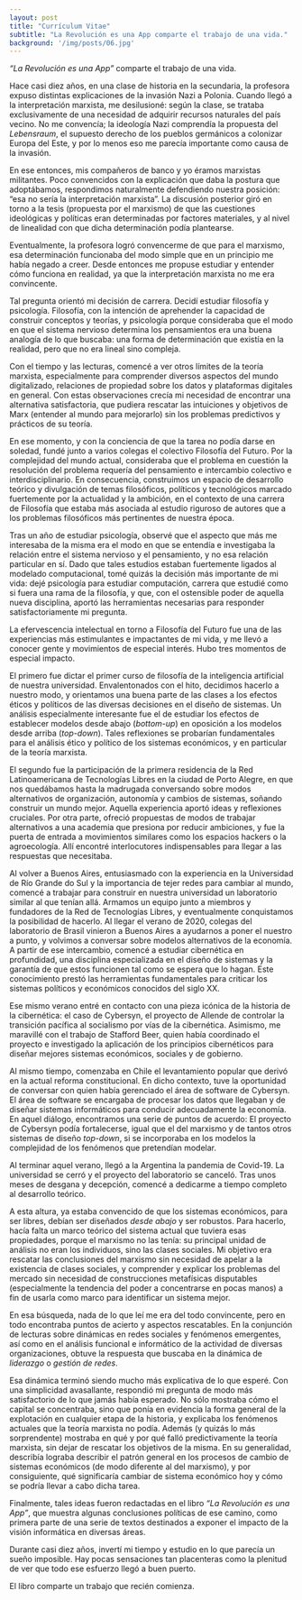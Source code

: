 ```yaml
---
layout: post
title: "Currículum Vitae"
subtitle: "La Revolución es una App comparte el trabajo de una vida."
background: '/img/posts/06.jpg'
---
```


*“La Revolución es una App”* comparte el trabajo de una vida.

Hace casi diez años, en una clase de historia en la secundaria, la profesora expuso distintas explicaciones de la invasión Nazi a Polonia. Cuando llegó a la interpretación marxista, me desilusioné: según la clase, se trataba exclusivamente de una necesidad de adquirir recursos naturales del país vecino. No me convencía; la ideología Nazi comprendía la propuesta del *Lebensraum*, el supuesto derecho de los pueblos germánicos a colonizar Europa del Este, y por lo menos eso me parecía importante como causa de la invasión.

En ese entonces, mis compañeros de banco y yo éramos marxistas militantes. Poco convencidos con la explicación que daba la postura que adoptábamos, respondimos naturalmente defendiendo nuestra posición: “esa no sería la interpretación marxista”. La discusión posterior giró en torno a la tesis (propuesta por el marxismo) de que las cuestiones ideológicas y políticas eran determinadas por factores materiales, y al nivel de linealidad con que dicha determinación podía plantearse. 

Eventualmente, la profesora logró convencerme de que para el marxismo, esa determinación funcionaba del modo simple que en un principio me había negado a creer. Desde entonces me propuse estudiar y entender cómo funciona en realidad, ya que la interpretación marxista no me era convincente.

Tal pregunta orientó mi decisión de carrera. Decidí estudiar filosofía y psicología. Filosofía, con la intención de aprehender la capacidad de construir conceptos y teorías, y psicología porque consideraba que el modo en que el sistema nervioso determina los pensamientos era una buena analogía de lo que buscaba: una forma de determinación que existía en la realidad, pero que no era lineal sino compleja.

Con el tiempo y las lecturas, comencé a ver otros límites de la teoría marxista, especialmente para comprender diversos aspectos del mundo digitalizado, relaciones de propiedad sobre los datos y plataformas digitales en general. Con estas observaciones crecía mi necesidad de encontrar una alternativa satisfactoria, que pudiera rescatar las intuiciones y objetivos de Marx (entender al mundo para mejorarlo) sin los problemas predictivos y prácticos de su teoría.

En ese momento, y con la conciencia de que la tarea no podía darse en soledad, fundé junto a varios colegas el colectivo Filosofía del Futuro. Por la complejidad del mundo actual, consideraba que el problema en cuestión la resolución del problema requería del pensamiento e intercambio colectivo e interdisciplinario. En consecuencia, construimos un espacio de desarrollo teórico y divulgación de temas filosóficos, políticos y tecnológicos marcado fuertemente por la actualidad y la ambición, en el contexto de una carrera de Filosofía que estaba más asociada al estudio riguroso de autores que a los problemas filosóficos más pertinentes de nuestra época. 

Tras un año de estudiar psicología, observé que el aspecto que más me interesaba de la misma era el modo en que se entendía e investigaba la relación entre el sistema nervioso y el pensamiento, y no esa relación particular en sí. Dado que tales estudios estaban fuertemente ligados al modelado computacional, tomé quizás la decisión más importante de mi vida: dejé psicología para estudiar computación, carrera que estudié como si fuera una rama de la filosofía, y que, con el ostensible poder de aquella nueva disciplina, aportó las herramientas necesarias para responder satisfactoriamente mi pregunta.

La efervescencia intelectual en torno a Filosofía del Futuro fue una de las experiencias más estimulantes e impactantes de mi vida, y me llevó a conocer gente y movimientos de especial interés. Hubo tres momentos de especial impacto. 

El primero fue dictar el primer curso de filosofía de la inteligencia artificial de nuestra universidad. Envalentonados con el hito, decidimos hacerlo a nuestro modo, y orientamos una buena parte de las clases a los efectos éticos y políticos de las diversas decisiones en el diseño de sistemas. Un análisis especialmente interesante fue el de estudiar los efectos de establecer modelos desde abajo (*bottom-up*) en oposición a los modelos desde arriba (*top-down*). Tales reflexiones se probarían fundamentales para el análisis ético y político de los sistemas económicos, y en particular de la teoría marxista. 

El segundo fue la participación de la primera residencia de la Red Latinoamericana de Tecnologías Libres en la ciudad de Porto Alegre, en que nos quedábamos hasta la madrugada conversando sobre modos alternativos de organización, autonomía y cambios de sistemas, soñando construir un mundo mejor. Aquella experiencia aportó ideas y reflexiones cruciales. Por otra parte, ofreció propuestas de modos de trabajar alternativos a una academia que presiona por reducir ambiciones, y fue la puerta de entrada a movimientos similares como los espacios hackers o la agroecología. Allí encontré interlocutores indispensables para llegar a las respuestas que necesitaba.

Al volver a Buenos Aires, entusiasmado con la experiencia en la Universidad de Río Grande do Sul y la importancia de tejer redes para cambiar al mundo, comencé a trabajar para construir en nuestra universidad un laboratorio similar al que tenían allá. Armamos un equipo junto a miembros y fundadores de la Red de Tecnologías Libres, y eventualmente conquistamos la posibilidad de hacerlo. Al llegar el verano de 2020, colegas del laboratorio de Brasil vinieron a Buenos Aires a ayudarnos a poner el nuestro a punto, y volvimos a conversar sobre modelos alternativos de la economía. A partir de ese intercambio, comencé a estudiar cibernética en profundidad, una disciplina especializada en el diseño de sistemas y la garantía de que estos funcionen tal como se espera que lo hagan. Este conocimiento prestó las herramientas fundamentales para criticar los sistemas políticos y económicos conocidos del siglo XX.

Ese mismo verano entré en contacto con una pieza icónica de la historia de la cibernética: el caso de Cybersyn, el proyecto de Allende de controlar la transición pacífica al socialismo por vías de la cibernética. Asimismo, me maravillé con el trabajo de Stafford Beer, quien había coordinado el proyecto e investigado la aplicación de los principios cibernéticos para diseñar mejores sistemas económicos, sociales y de gobierno.

Al mismo tiempo, comenzaba en Chile el levantamiento popular que derivó en la actual reforma constitucional. En dicho contexto, tuve la oportunidad de conversar con quien había gerenciado el área de software de Cybersyn. El área de software se encargaba de procesar los datos que llegaban y de diseñar sistemas informáticos para conducir adecuadamente la economía.  En aquel diálogo, encontramos una serie de puntos de acuerdo: El proyecto de Cybersyn podía fortalecerse, igual que el del marxismo y de tantos otros sistemas de diseño *top-down*, si se incorporaba en los modelos la complejidad de los fenómenos que pretendían modelar.

Al terminar aquel verano, llegó a la Argentina la pandemia de Covid-19. La universidad se cerró y el proyecto del laboratorio se canceló. Tras unos meses de desgana y decepción, comencé a dedicarme a tiempo completo al desarrollo teórico.

A esta altura, ya estaba convencido de que los sistemas económicos, para ser libres, debían ser diseñados *desde abajo* y ser robustos. Para hacerlo, hacía falta un marco teórico del sistema actual que tuviera esas propiedades, porque el marxismo no las tenía: su principal unidad de análisis no eran los individuos, sino las clases sociales. Mi objetivo era rescatar las conclusiones del marxismo sin necesidad de apelar a la existencia de clases sociales, y comprender y explicar los problemas del mercado sin necesidad de construcciones metafísicas disputables (especialmente la tendencia del poder a concentrarse en pocas manos) a fin de usarla como marco para identificar un sistema mejor.

En esa búsqueda, nada de lo que leí me era del todo convincente, pero en todo encontraba puntos de acierto y aspectos rescatables. En la conjunción de lecturas sobre dinámicas en redes sociales y fenómenos emergentes, así como en el análisis funcional e informático de la actividad de diversas organizaciones, obtuve la respuesta que buscaba en la dinámica de *liderazgo* o *gestión de redes*. 

Esa dinámica terminó siendo mucho más explicativa de lo que esperé. Con una simplicidad avasallante, respondió mi pregunta de modo más satisfactorio de lo que jamás había esperado. No sólo mostraba cómo el capital se concentraba, sino que ponía en evidencia la forma general de la explotación en cualquier etapa de la historia, y explicaba los fenómenos actuales que la teoría marxista no podía. Además (y quizás lo más sorprendente) mostraba en qué y por qué falló predictivamente la teoría marxista, sin dejar de rescatar los objetivos de la misma. En su generalidad, describía lograba describir el patrón general en los procesos de cambio de sistemas económicos (de modo diferente al del marxismo), y por consiguiente, qué significaría cambiar de sistema económico hoy y cómo se podría llevar a cabo dicha tarea.

Finalmente, tales ideas fueron redactadas en el libro *“La Revolución es una App”*, que muestra algunas conclusiones políticas de ese camino, como primera parte de una serie de textos destinados a exponer el impacto de la visión informática en diversas áreas.

Durante casi diez años, invertí mi tiempo y estudio en lo que parecía un sueño imposible. Hay pocas sensaciones tan placenteras como la plenitud de ver que todo ese esfuerzo llegó a buen puerto. 

El libro comparte un trabajo que recién comienza.
